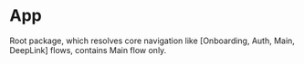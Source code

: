 # App

Root package, which resolves core navigation like [Onboarding, Auth, Main, DeepLink] flows, contains Main flow only.
